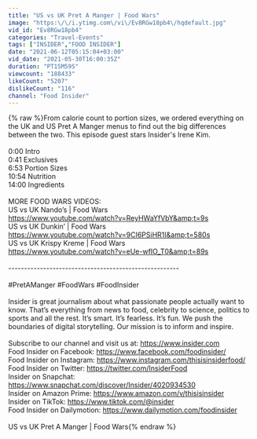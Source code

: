 ```yaml
---
title: "US vs UK Pret A Manger | Food Wars"
image: "https:\/\/i.ytimg.com\/vi\/Ev8RGw18pb4\/hqdefault.jpg"
vid_id: "Ev8RGw18pb4"
categories: "Travel-Events"
tags: ["INSIDER","FOOD INSIDER"]
date: "2021-06-12T05:15:04+03:00"
vid_date: "2021-05-30T16:00:35Z"
duration: "PT15M59S"
viewcount: "188433"
likeCount: "5207"
dislikeCount: "116"
channel: "Food Insider"
---
```

{% raw %}From calorie count to portion sizes, we ordered everything on the UK and US Pret A Manger menus to find out the big differences between the two. This episode guest stars Insider's Irene Kim. <br /><br />0:00 Intro<br />0:41 Exclusives <br />6:53 Portion Sizes <br />10:54 Nutrition <br />14:00 Ingredients  <br /><br />MORE FOOD WARS VIDEOS:<br />US vs UK Nando’s | Food Wars<br /><a rel="nofollow" target="blank" href="https://www.youtube.com/watch?v=ReyHWaYfVbY&amp;t=9s">https://www.youtube.com/watch?v=ReyHWaYfVbY&amp;t=9s</a><br />US vs UK Dunkin’ | Food Wars<br /><a rel="nofollow" target="blank" href="https://www.youtube.com/watch?v=9CI6PSiHR1I&amp;t=580s">https://www.youtube.com/watch?v=9CI6PSiHR1I&amp;t=580s</a><br />US vs UK Krispy Kreme | Food Wars<br /><a rel="nofollow" target="blank" href="https://www.youtube.com/watch?v=eUe-wfIO_T0&amp;t=89s">https://www.youtube.com/watch?v=eUe-wfIO_T0&amp;t=89s</a><br /><br />------------------------------------------------------<br /><br />#PretAManger #FoodWars #FoodInsider<br /><br />Insider is great journalism about what passionate people actually want to know. That’s everything from news to food, celebrity to science, politics to sports and all the rest. It’s smart. It’s fearless. It’s fun. We push the boundaries of digital storytelling. Our mission is to inform and inspire.<br /><br />Subscribe to our channel and visit us at: <a rel="nofollow" target="blank" href="https://www.insider.com">https://www.insider.com</a><br />Food Insider on Facebook: <a rel="nofollow" target="blank" href="https://www.facebook.com/foodinsider/">https://www.facebook.com/foodinsider/</a><br />Food Insider on Instagram: <a rel="nofollow" target="blank" href="https://www.instagram.com/thisisinsiderfood/">https://www.instagram.com/thisisinsiderfood/</a><br />Food Insider on Twitter: <a rel="nofollow" target="blank" href="https://twitter.com/InsiderFood">https://twitter.com/InsiderFood</a><br />Insider on Snapchat: <a rel="nofollow" target="blank" href="https://www.snapchat.com/discover/Insider/4020934530">https://www.snapchat.com/discover/Insider/4020934530</a><br />Insider on Amazon Prime: <a rel="nofollow" target="blank" href="https://www.amazon.com/v/thisisinsider">https://www.amazon.com/v/thisisinsider</a><br />Insider on TikTok: <a rel="nofollow" target="blank" href="https://www.tiktok.com/@insider">https://www.tiktok.com/@insider</a><br />Food Insider on Dailymotion: <a rel="nofollow" target="blank" href="https://www.dailymotion.com/foodinsider">https://www.dailymotion.com/foodinsider</a><br /><br />US vs UK Pret A Manger | Food Wars{% endraw %}
